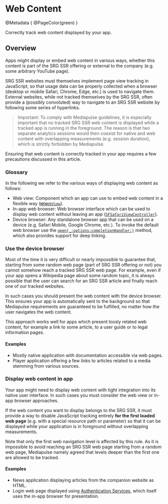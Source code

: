 # Web Content

@Metadata {
    @PageColor(green)
}

Correctly track web content displayed by your app.

## Overview

Apps might display or embed web content in various ways, whether this content is part of the SRG SSR offering or external to the company (e.g. some arbitrary YouTube page).

SRG SSR websites must themselves implement page view tracking in JavaScript, so that usage data can be properly collected when a browser (desktop or mobile Safari, Chrome, Edge, etc.) is used to navigate them. External websites, while not tracked themselves by the SRG SSR, often provide a (possibly convoluted) way to navigate to an SRG SSR website by following some series of hyperlinks.

> Important: To comply with Mediapulse guidelines, it is especially important that no tracked SRG SSR web content is displayed while a tracked app is running in the foreground. The reason is that two separate analytics sessions would then coexist for native and web content with overlapping measurements (e.g. session duration), which is strictly forbidden by Mediapulse.

Ensuring that web content is correctly tracked in your app requires a few precautions discussed in this article.

### Glossary

In the following we refer to the various ways of displaying web content as follows:

- Web view: Component which an app can use to embed web content in a flexible way ([`WKWebView`](https://developer.apple.com/documentation/webkit/wkwebview)).
- In-app web browser: Web browser interface which can be used to display web content without leaving an app ([`SFSafariViewController`](https://developer.apple.com/documentation/safariservices/sfsafariviewcontroller)).
- Device browser: Any standalone browser app that can be used on a device (e.g. Safari Mobile, Google Chrome, etc.). To invoke the default web browser use the [`open(_:options:completionHandler:)`](https://developer.apple.com/documentation/uikit/uiapplication/1648685-open) method, which also provides support for deep linking.

### Use the device browser

Most of the time it is very difficult or nearly impossible to guarantee that, starting from some random web page (part of SRG SSR offering or not) you cannot somehow reach a tracked SRG SSR web page. For example, even if your app opens a Wikipedia page about some random topic, it is always possible that the user can search for an SRG SSR article and finally reach one of our tracked websites.

In such cases you should present the web content with the device browser. This ensures your app is automatically sent to the background so that Mediapulse requirements are guaranteed to be fulfilled, no matter how the user navigates the web content.

This approach works well for apps which present loosly related web content, for example a link to some article, to a user guide or to legal information pages.

#### Examples

- Mostly native application with documentation accessible via web pages.
- Player application offering a few links to articles related to a media stemming from various sources.

### Display web content in app

Your app might need to display web content with tight integration into its native user interface. In such cases you must consider the web view or in-app browser approaches.

If the web content you want to display belongs to the SRG SSR, it must provide a way to disable JavaScript tracking entirely **for the first loaded web page** (e.g. with a special resource path or parameter) so that it can be displayed while your application is in foreground without overlapping measurements.

Note that only the first web navigation level is affected by this rule. As it is impossible to avoid reaching an SRG SSR web page starting from a random web page, Mediapulse namely agreed that levels deeper than the first one are allowed to be tracked.

#### Examples

- News application displaying articles from the companion website as HTML.
- Login web page displayed using [Authentication Services](https://developer.apple.com/documentation/authenticationservices), which itself uses the in-app browser for presentation.
